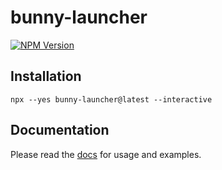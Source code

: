 # bunny-launcher

[![NPM Version](https://img.shields.io/npm/v/bunny-launcher?color=blue)](https://www.npmjs.com/package/bunny-launcher)

## Installation

```shell
npx --yes bunny-launcher@latest --interactive
```

## Documentation

Please read the [docs](https://bunny-launcher.net/quickstart/) for usage and examples.
